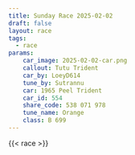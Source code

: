 ```yaml
---
title: Sunday Race 2025-02-02
draft: false
layout: race
tags:
  - race
params:
    car_image: 2025-02-02-car.png
    callout: Tutu Trident 
    car_by: LoeyD614
    tune_by: Sutrannu
    car: 1965 Peel Trident
    car_id: 554
    share_code: 538 071 978
    tune_name: Orange
    class: B 699
---
```


{{< race >}}
